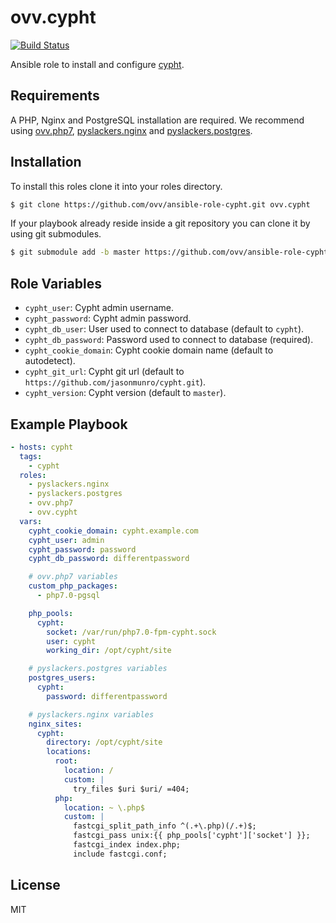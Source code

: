 ovv.cypht
=========

[![Build Status](https://travis-ci.org/ovv/ansible-role-cypht.svg?branch=master)](https://travis-ci.org/ovv/ansible-role-cypht)

Ansible role to install and configure [cypht](https://cypht.org/).

Requirements
------------

A PHP, Nginx and PostgreSQL installation are required. We recommend using [ovv.php7](https://github.com/ovv/ansible-role-php7),
[pyslackers.nginx](https://github.com/pyslackers/ansible-role-nginx) and [pyslackers.postgres](https://github.com/pyslackers/ansible-role-postgres).

Installation
------------

To install this roles clone it into your roles directory.

```bash
$ git clone https://github.com/ovv/ansible-role-cypht.git ovv.cypht
```

If your playbook already reside inside a git repository you can clone it by using git submodules.

```bash
$ git submodule add -b master https://github.com/ovv/ansible-role-cypht.git ovv.cypht
```

Role Variables
--------------

* `cypht_user`: Cypht admin username.
* `cypht_password`: Cypht admin password.
* `cypht_db_user`: User used to connect to database (default to `cypht`).
* `cypht_db_password`: Password used to connect to database (required).
* `cypht_cookie_domain`: Cypht cookie domain name (default to autodetect).
* `cypht_git_url`: Cypht git url (default to `https://github.com/jasonmunro/cypht.git`).
* `cypht_version`: Cypht version (default to `master`).

Example Playbook
----------------

```yml
- hosts: cypht
  tags:
    - cypht
  roles:
    - pyslackers.nginx
    - pyslackers.postgres
    - ovv.php7
    - ovv.cypht
  vars:
    cypht_cookie_domain: cypht.example.com
    cypht_user: admin
    cypht_password: password
    cypht_db_password: differentpassword

    # ovv.php7 variables
    custom_php_packages:
      - php7.0-pgsql

    php_pools:
      cypht:
        socket: /var/run/php7.0-fpm-cypht.sock
        user: cypht
        working_dir: /opt/cypht/site

    # pyslackers.postgres variables
    postgres_users:
      cypht:
        password: differentpassword

    # pyslackers.nginx variables
    nginx_sites:
      cypht:
        directory: /opt/cypht/site
        locations:
          root:
            location: /
            custom: |
              try_files $uri $uri/ =404;
          php:
            location: ~ \.php$
            custom: |
              fastcgi_split_path_info ^(.+\.php)(/.+)$;
              fastcgi_pass unix:{{ php_pools['cypht']['socket'] }};
              fastcgi_index index.php;
              include fastcgi.conf;
```

License
-------

MIT
